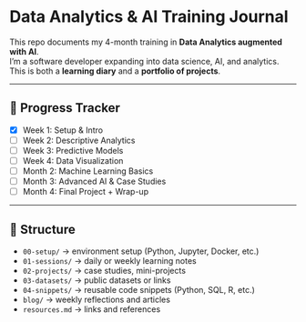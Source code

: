 # Data Analytics & AI Training Journal

This repo documents my 4-month training in **Data Analytics augmented with AI**.  
I’m a software developer expanding into data science, AI, and analytics.  
This is both a **learning diary** and a **portfolio of projects**.

---

## 📅 Progress Tracker
- [x] Week 1: Setup & Intro
- [ ] Week 2: Descriptive Analytics
- [ ] Week 3: Predictive Models
- [ ] Week 4: Data Visualization
- [ ] Month 2: Machine Learning Basics
- [ ] Month 3: Advanced AI & Case Studies
- [ ] Month 4: Final Project + Wrap-up

---

## 📂 Structure
- `00-setup/` → environment setup (Python, Jupyter, Docker, etc.)  
- `01-sessions/` → daily or weekly learning notes  
- `02-projects/` → case studies, mini-projects  
- `03-datasets/` → public datasets or links  
- `04-snippets/` → reusable code snippets (Python, SQL, R, etc.)  
- `blog/` → weekly reflections and articles  
- `resources.md` → links and references  




